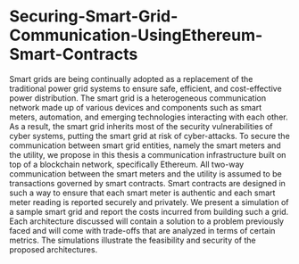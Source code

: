 # Securing-Smart-Grid-Communication-UsingEthereum-Smart-Contracts
Smart grids are being continually adopted as a replacement of the traditional power grid systems to ensure safe, efficient, and cost-effective power distribution. The smart grid is a heterogeneous communication network made up of various devices and components such as smart meters, automation, and emerging technologies interacting with each other. As a result, the smart grid inherits most of the security vulnerabilities of cyber systems, putting the smart grid at risk of cyber-attacks. To secure the communication between smart grid entities, namely the smart meters and the utility, we propose in this thesis a communication infrastructure built on top of a blockchain network, specifically Ethereum. All two-way communication between the smart meters and the utility is assumed to be transactions governed by smart contracts. Smart contracts are designed in such a way to ensure that each smart meter is authentic and each smart meter reading is reported securely and privately. We present a simulation of a sample smart grid and report the costs incurred from building such a grid. Each architecture discussed will contain a solution to a problem previously faced and will come with trade-offs that are analyzed in terms of certain metrics. The simulations illustrate the feasibility and security of the proposed architectures. 

